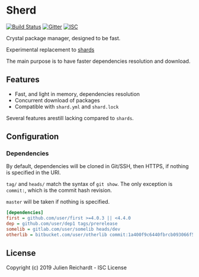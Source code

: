 # Sherd

[![Build Status](https://cloud.drone.io/api/badges/j8r/sherd/status.svg)](https://cloud.drone.io/j8r/sherd)
[![Gitter](https://img.shields.io/badge/chat-on_gitter-red.svg?style=flat-square)](https://gitter.im/crystal-sherd/community)
[![ISC](https://img.shields.io/badge/License-ISC-blue.svg?style=flat-square)](https://en.wikipedia.org/wiki/ISC_license)

Crystal package manager, designed to be fast.

Experimental replacement to [shards](https://github.com/crystal-lang/shards)

The main purpose is to have faster dependencies resolution and download.

## Features

- Fast, and light in memory,  dependencies resolution 
- Concurrent download of packages
- Compatible with `shard.yml` and `shard.lock`

Several features arestill lacking compared to `shards`.

## Configuration

### Dependencies

By default, dependencies will be cloned in Git/SSH, then HTTPS, if nothing is specified in the URI.

`tag/` and `heads/` match the syntax of `git show`. The only exception is `commit:`, which is the commit hash revision.

`master` will be taken if nothing is specified.

```ini
[dependencies]
first = github.com/user/first >=4.0.3 || <4.4.0
dep = github.com/user/dep1 tags/prerelease
somelib = gitlab.com/user/somelib heads/dev
otherlib = bitbucket.com/user/otherlib commit:1a400f9c6440fbrcb093066f54959eg9fbde5659
```

## License

Copyright (c) 2019 Julien Reichardt - ISC License
